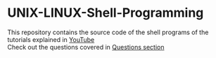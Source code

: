 # UNIX-LINUX-Shell-Programming

This repository contains the source code of the shell programs of the tutorials explained in [YouTube](https://www.youtube.com/playlist?list=PLEvX_vrDiWMNlvp8NW_IK3kqLK-cIhY53)
<br>
Check out the questions covered in [Questions section](https://github.com/Susmita-Dey/UNIX-LINUX-Shell-Programming/blob/main/Questions.md) 
